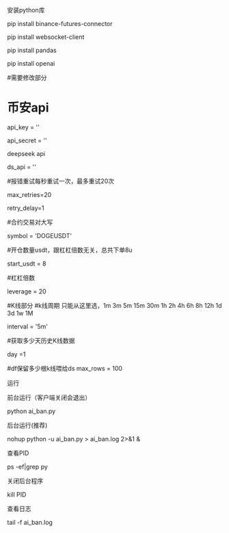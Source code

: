 
安装python库

pip install binance-futures-connector

pip install websocket-client

pip install pandas

pip install openai

#需要修改部分


# 币安api
api_key = ''

api_secret = ''

deepseek api

ds_api = ''

#报错重试每秒重试一次，最多重试20次

max_retries=20

retry_delay=1

#合约交易对大写

symbol = 'DOGEUSDT'

#开仓数量usdt，跟杠杠倍数无关，总共下单8u

start_usdt = 8

#杠杠倍数

leverage = 20

#K线部分
#k线周期  只能从这里选，1m 3m 5m 15m 30m 1h 2h 4h 6h 8h 12h 1d 3d 1w 1M

interval = '5m' 

#获取多少天历史K线数据

day =1 

#df保留多少根k线喂给ds
max_rows = 100   

运行

前台运行（客户端关闭会退出）

python ai_ban.py

后台运行(推荐)

nohup python -u ai_ban.py > ai_ban.log 2>&1 &

查看PID

ps -ef|grep py

关闭后台程序

kill PID

查看日志

tail -f ai_ban.log
